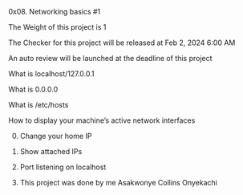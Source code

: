 0x08. Networking basics #1

The Weight of this project is 1

The Checker for this project will be released at Feb 2, 2024 6:00 AM

An auto review will be launched at the deadline of this project

What is localhost/127.0.0.1

What is 0.0.0.0

What is /etc/hosts

How to display your machine’s active network interfaces

0. Change your home IP

1. Show attached IPs

2. Port listening on localhost

3. This project was done by me Asakwonye Collins Onyekachi

